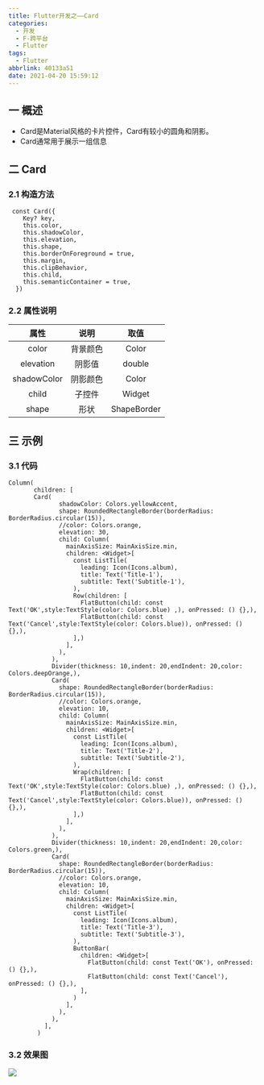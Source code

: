 ```yaml
---
title: Flutter开发之——Card
categories:
  - 开发
  - F-跨平台
  - Flutter
tags:
  - Flutter
abbrlink: 40133a51
date: 2021-04-20 15:59:12
---
```

## 一 概述

* Card是Material风格的卡片控件，Card有较小的圆角和阴影。
* Card通常用于展示一组信息

<!--more-->

## 二 Card

### 2.1 构造方法

```
 const Card({
    Key? key,
    this.color,
    this.shadowColor,
    this.elevation,
    this.shape,
    this.borderOnForeground = true,
    this.margin,
    this.clipBehavior,
    this.child,
    this.semanticContainer = true,
  }) 
```

### 2.2 属性说明

|    属性     |   说明   |    取值     |
| :---------: | :------: | :---------: |
|    color    | 背景颜色 |    Color    |
|  elevation  |  阴影值  |   double    |
| shadowColor | 阴影颜色 |    Color    |
|    child    |  子控件  |   Widget    |
|    shape    |   形状   | ShapeBorder |

## 三 示例

### 3.1 代码

```
Column(
       children: [
       Card(
              shadowColor: Colors.yellowAccent,
              shape: RoundedRectangleBorder(borderRadius: BorderRadius.circular(15)),
              //color: Colors.orange,
              elevation: 30,
              child: Column(
                mainAxisSize: MainAxisSize.min,
                children: <Widget>[
                  const ListTile(
                    leading: Icon(Icons.album),
                    title: Text('Title-1'),
                    subtitle: Text('Subtitle-1'),
                  ),
                  Row(children: [
                    FlatButton(child: const Text('OK',style:TextStyle(color: Colors.blue) ,), onPressed: () {},),
                    FlatButton(child: const Text('Cancel',style:TextStyle(color: Colors.blue)), onPressed: () {},),
                  ],)
                ],
              ),
            ),
            Divider(thickness: 10,indent: 20,endIndent: 20,color: Colors.deepOrange,),
            Card(
              shape: RoundedRectangleBorder(borderRadius: BorderRadius.circular(15)),
              //color: Colors.orange,
              elevation: 10,
              child: Column(
                mainAxisSize: MainAxisSize.min,
                children: <Widget>[
                  const ListTile(
                    leading: Icon(Icons.album),
                    title: Text('Title-2'),
                    subtitle: Text('Subtitle-2'),
                  ),
                  Wrap(children: [
                    FlatButton(child: const Text('OK',style:TextStyle(color: Colors.blue) ,), onPressed: () {},),
                    FlatButton(child: const Text('Cancel',style:TextStyle(color: Colors.blue)), onPressed: () {},),
                  ],)
                ],
              ),
            ),
            Divider(thickness: 10,indent: 20,endIndent: 20,color: Colors.green,),
            Card(
              shape: RoundedRectangleBorder(borderRadius: BorderRadius.circular(15)),
              //color: Colors.orange,
              elevation: 10,
              child: Column(
                mainAxisSize: MainAxisSize.min,
                children: <Widget>[
                  const ListTile(
                    leading: Icon(Icons.album),
                    title: Text('Title-3'),
                    subtitle: Text('Subtitle-3'),
                  ),
                  ButtonBar(
                    children: <Widget>[
                      FlatButton(child: const Text('OK'), onPressed: () {},),
                      FlatButton(child: const Text('Cancel'), onPressed: () {},),
                    ],
                  )
                ],
              ),
            ),
          ],
        )
```

### 3.2 效果图

![][1]


[1]:https://fastly.jsdelivr.net/gh/PGzxc/CDN@master/blog-flutter/flutter-card-sample.png